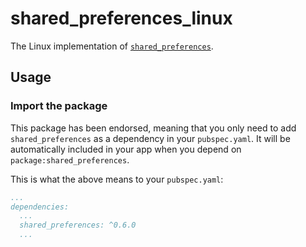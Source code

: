# shared_preferences_linux

The Linux implementation of [`shared_preferences`][1].

## Usage

### Import the package

This package has been endorsed, meaning that you only need to add `shared_preferences`
as a dependency in your `pubspec.yaml`. It will be automatically included in your app
when you depend on `package:shared_preferences`.

This is what the above means to your `pubspec.yaml`:

```yaml
...
dependencies:
  ...
  shared_preferences: ^0.6.0
  ...
```

[1]: ../
